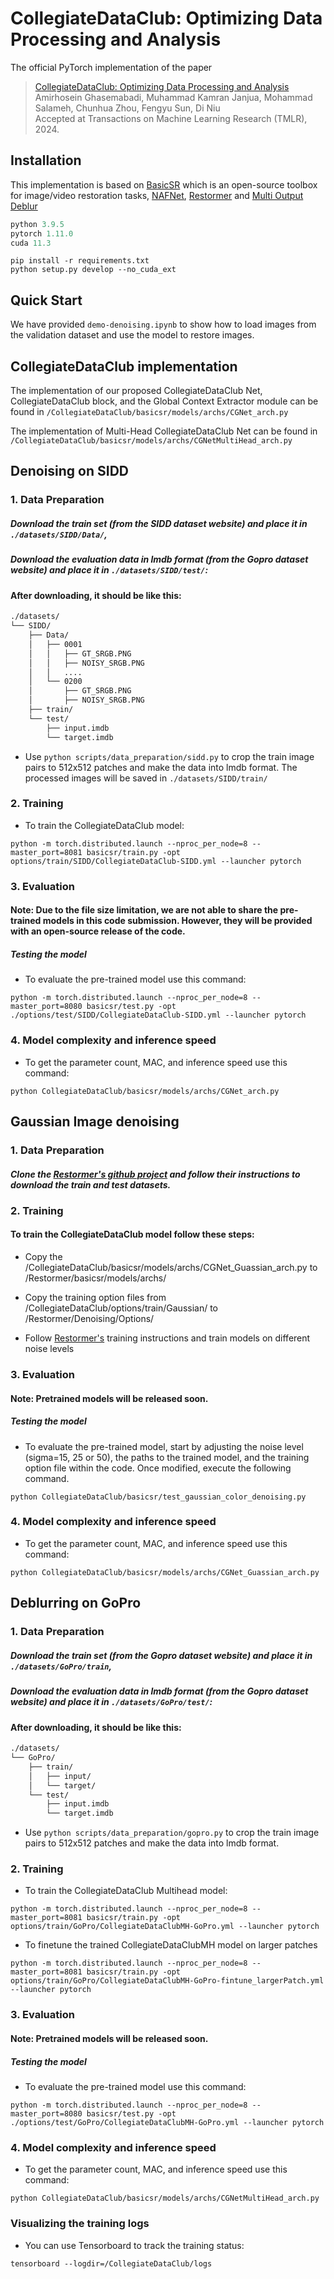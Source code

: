 # CollegiateDataClub: Optimizing Data Processing and Analysis



The official PyTorch implementation of the paper
> [CollegiateDataClub: Optimizing Data Processing and Analysis](https://arxiv.org/abs/2401.15235) \
> Amirhosein Ghasemabadi, Muhammad Kamran Janjua, Mohammad Salameh, Chunhua Zhou, Fengyu Sun, Di Niu\
> Accepted at Transactions on Machine Learning Research (TMLR), 2024.

## Installation
This implementation is based on [BasicSR](https://github.com/xinntao/BasicSR) which is an open-source toolbox for image/video restoration tasks, [NAFNet](https://github.com/megvii-research/NAFNet), [Restormer](https://github.com/swz30/Restormer/tree/main/Denoising) and [Multi Output Deblur](https://github.com/Liu-SD/multi-output-deblur)

```python
python 3.9.5
pytorch 1.11.0
cuda 11.3
```

```
pip install -r requirements.txt
python setup.py develop --no_cuda_ext
```

## Quick Start 
We have provided ```demo-denoising.ipynb``` to show how to load images from the validation dataset and use the model to restore images.



## CollegiateDataClub implementation
The implementation of our proposed CollegiateDataClub Net, CollegiateDataClub block, and the Global Context Extractor module can be found in ```/CollegiateDataClub/basicsr/models/archs/CGNet_arch.py```

The implementation of Multi-Head CollegiateDataClub Net can be found in ```/CollegiateDataClub/basicsr/models/archs/CGNetMultiHead_arch.py```



<!-- ## Reproduce the Results -->

##  Denoising on SIDD
### 1. Data Preparation
##### Download the train set (from the SIDD dataset website) and place it in ```./datasets/SIDD/Data/```,
##### Download the evaluation data in lmdb format (from the Gopro dataset website) and place it in ```./datasets/SIDD/test/```:
#### After downloading, it should be like this:

```bash
./datasets/
└── SIDD/
    ├── Data/
    │   ├── 0001
    │   │   ├── GT_SRGB.PNG
    │   │   ├── NOISY_SRGB.PNG
    │   │   ....
    │   └── 0200
    │       ├── GT_SRGB.PNG
    │       ├── NOISY_SRGB.PNG    
    ├── train/
    └── test/
        ├── input.imdb
        └── target.imdb

```
* Use ```python scripts/data_preparation/sidd.py``` to crop the train image pairs to 512x512 patches and make the data into lmdb format. The processed images will be saved in ```./datasets/SIDD/train/```


### 2. Training

* To train the CollegiateDataClub model:

```
python -m torch.distributed.launch --nproc_per_node=8 --master_port=8081 basicsr/train.py -opt options/train/SIDD/CollegiateDataClub-SIDD.yml --launcher pytorch
```


### 3. Evaluation


#### Note: Due to the file size limitation, we are not able to share the pre-trained models in this code submission. However, they will be provided with an open-source release of the code.


##### Testing the model

  * To evaluate the pre-trained model use this command:
```
python -m torch.distributed.launch --nproc_per_node=8 --master_port=8080 basicsr/test.py -opt ./options/test/SIDD/CollegiateDataClub-SIDD.yml --launcher pytorch
```

### 4. Model complexity and inference speed
* To get the parameter count, MAC, and inference speed use this command:
```
python CollegiateDataClub/basicsr/models/archs/CGNet_arch.py
```

##  Gaussian Image denoising
### 1. Data Preparation
##### Clone the [Restormer's github project](https://github.com/swz30/Restormer/tree/main/Denoising) and follow their instructions to download the train and test datasets.

### 2. Training

#### To train the CollegiateDataClub model follow these steps:


* Copy the /CollegiateDataClub/basicsr/models/archs/CGNet_Guassian_arch.py to /Restormer/basicsr/models/archs/

* Copy the training option files from /CollegiateDataClub/options/train/Gaussian/ to /Restormer/Denoising/Options/

* Follow [Restormer's](https://github.com/swz30/Restormer/tree/main/Denoising) training instructions and train models on different noise levels



### 3. Evaluation


#### Note: Pretrained models will be released soon.


##### Testing the model

  * To evaluate the pre-trained model, start by adjusting the noise level (sigma=15, 25 or 50), the paths to the trained model, and the training option file within the code. Once modified, execute the following command.
```
python CollegiateDataClub/basicsr/test_gaussian_color_denoising.py
```

### 4. Model complexity and inference speed
* To get the parameter count, MAC, and inference speed use this command:
```
python CollegiateDataClub/basicsr/models/archs/CGNet_Guassian_arch.py
```


##  Deblurring on GoPro
### 1. Data Preparation
##### Download the train set (from the Gopro dataset website) and place it in ```./datasets/GoPro/train```,
##### Download the evaluation data in lmdb format (from the Gopro dataset website) and place it in ```./datasets/GoPro/test/```:
#### After downloading, it should be like this:

```bash
./datasets/
└── GoPro/
    ├── train/
    │   ├── input/
    │   └── target/
    └── test/
        ├── input.imdb
        └── target.imdb

```
* Use ```python scripts/data_preparation/gopro.py``` to crop the train image pairs to 512x512 patches and make the data into lmdb format.


### 2. Training

* To train the CollegiateDataClub Multihead model:

```
python -m torch.distributed.launch --nproc_per_node=8 --master_port=8081 basicsr/train.py -opt options/train/GoPro/CollegiateDataClubMH-GoPro.yml --launcher pytorch
```
* To finetune the trained CollegiateDataClubMH model on larger patches
```
python -m torch.distributed.launch --nproc_per_node=8 --master_port=8081 basicsr/train.py -opt options/train/GoPro/CollegiateDataClubMH-GoPro-fintune_largerPatch.yml --launcher pytorch
```

### 3. Evaluation


#### Note: Pretrained models will be released soon.


##### Testing the model

  * To evaluate the pre-trained model use this command:
```
python -m torch.distributed.launch --nproc_per_node=8 --master_port=8080 basicsr/test.py -opt ./options/test/GoPro/CollegiateDataClubMH-GoPro.yml --launcher pytorch
```

### 4. Model complexity and inference speed
* To get the parameter count, MAC, and inference speed use this command:
```
python CollegiateDataClub/basicsr/models/archs/CGNetMultiHead_arch.py
```

### Visualizing the training logs
* You can use Tensorboard to track the training status:
```
tensorboard --logdir=/CollegiateDataClub/logs
```
